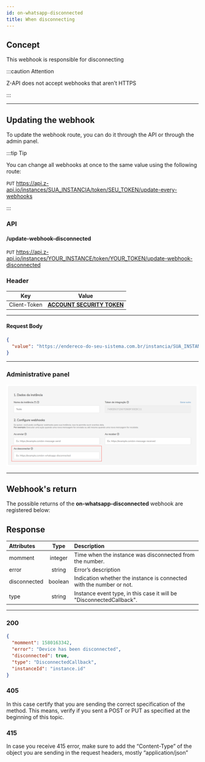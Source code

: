 ```yaml
---
id: on-whatsapp-disconnected
title: When disconnecting
---
```


## Concept

This webhook is responsible for disconnecting 

:::caution Attention

Z-API does not accept webhooks that aren’t HTTPS

:::

---

## Updating the webhook 

To update the webhook route, you can do it through the API or through the admin panel.

:::tip Tip

You can change all webhooks at once to the same value using the following route:

`PUT` https://api.z-api.io/instances/SUA_INSTANCIA/token/SEU_TOKEN/update-every-webhooks

:::

### API

#### /update-webhook-disconnected

`PUT` https://api.z-api.io/instances/YOUR_INSTANCE/token/YOUR_TOKEN/update-webhook-disconnected

### Header

|      Key       |            Value            |
| :------------: |     :-----------------:     |
|  Client-Token  | **[ACCOUNT SECURITY TOKEN](../security/client-token)** |

---

#### Request Body

```json
{
  "value": "https://endereco-do-seu-sistema.com.br/instancia/SUA_INSTANCIA/disconnected"
}
```

---

### Administrative panel 

![img](../../../../../img/disconnected.png)

---

## Webhook's return 

The possible returns of the **on-whatsapp-disconnected** webhook are registered below:

## Response

| Attributes| Type| Description |
| :-- | :-: | :-- |
| momment | integer | Time when the instance was disconnected from the number. |
| error | string | Error’s description  |
| disconnected | boolean | Indication whether the instance is connected with the number or not. |
| type | string | Instance event type, in this case it will be "DisconnectedCallback". |

---

### 200

```json
{
  "momment": 1580163342,
  "error": "Device has been disconnected",
  "disconnected": true,
  "type": "DisconnectedCallback",
  "instanceId": "instance.id"
}
```

### 405

In this case certify that you are sending the correct specification of the method. This means, verify if you sent a POST or PUT as specified at the beginning of this topic.

### 415

In case you receive 415 error, make sure to add the “Content-Type” of the object you are sending in the request headers, mostly “application/json”

<!--
## Code

<iframe src="//api.apiembed.com/?source=https://raw.githubusercontent.com/Z-API/z-api-docs/main/json-examples/on-whatsapp-disconnected.json&targets=all" frameborder="0" scrolling="no" width="100%" height="500px" seamless></iframe> -->
